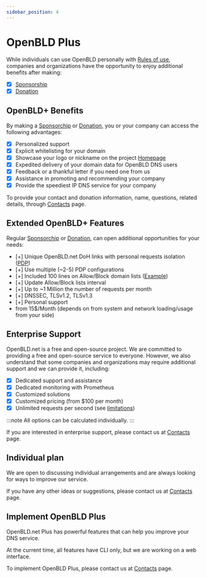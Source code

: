 ```yaml
---
sidebar_position: 4
---
```


# OpenBLD Plus

While individuals can use OpenBLD personally with [Rules of use](/docs/overwiew/how-it-works/#rules-of-use), companies 
and organizations have the opportunity to enjoy additional benefits after making:

- [x] [Sponsorship](/docs/sponsorship/)
- [x] [Donation](/docs/donation/)

## OpenBLD+ Benefits

By making a [Sponsorchip](/docs/sponsorship/) or [Donation](/docs/donation/), you or your company can access the following advantages:

- [x] Personalized support
- [x] Explicit whitelisting for your domain 
- [x] Showcase your logo or nickname on the project [Homepage](https://openbld.net)
- [x] Expedited delivery of your domain data for OpenBLD DNS users
- [x] Feedback or a thankful letter if you need one from us 
- [x] Assistance in promoting and recommending your company 
- [x] Provide the speediest IP DNS service for your company

To provide your contact and donation information, name, questions, related details, through [Contacts](/docs/contacts.md) page.

## Extended OpenBLD+ Features

Regular [Sponsorchip](/docs/sponsorship/) or [Donation](/docs/donation/),
can open additional opportunities for your needs:

- [+] Unique OpenBLD.net DoH links with personal requests isolation ([PDP](/blog/2024-02-19-openbld-pdp-beta-join/))
- [+] Use multiple (~2-5) PDP configurations
- [+] Included 100 lines on Allow/Block domain lists ([Example](https://github.com/m0zgen/my-zbld))
- [+] Update Allow/Block lists interval
- [+] Up to ~1 Million the number of requests per month
- [+] DNSSEC, TLSv1.2, TLSv1.3
- [+] Personal support
- from 15$/Month (depends on from system and network loading/usage from your side)

## Enterprise Support

OpenBLD.net is a free and open-source project. We are committed to providing a free and open-source service to everyone. 
However, we also understand that some companies and organizations may require additional support and we can provide it, including:

- [x] Dedicated support and assistance
- [x] Dedicated monitoring with Prometheus
- [x] Customized solutions
- [x] Customized pricing (from $100 per month)
- [x] Unlimited requests per second (see [limitations](/docs/overwiew/how-it-works/#limitations))

:::note
All options can be calculated individually.
:::

If you are interested in enterprise support, please contact us at [Contacts](/docs/contacts.md) page.

## Individual plan

We are open to discussing individual arrangements and are always looking for ways to improve our service.

If you have any other ideas or suggestions, please contact us at [Contacts](/docs/contacts.md) 
page.

## Implement OpenBLD Plus

OpenBLD.net Plus has powerful features that can help you improve your DNS service.

At the current time, all features have CLI only, but we are working on a web interface.

To implement OpenBLD Plus, please contact us at [Contacts](/docs/contacts.md) page.
